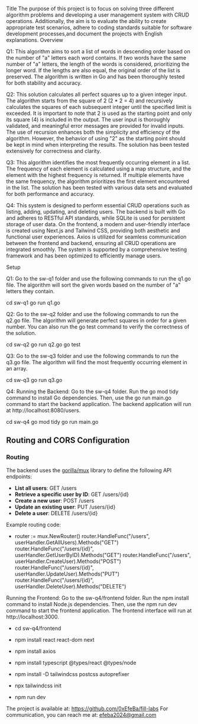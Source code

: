 Title
The purpose of this project is to focus on solving three different algorithm problems and developing a user management system with CRUD operations. 
Additionally, the aim is to evaluate the ability to create appropriate test scenarios, adhere to coding standards suitable for software development processes,and document the projects with English explanations.
Overview

Q1: 
This algorithm aims to sort a list of words in descending order based on the number of "a" letters each word contains. 
If two words have the same number of "a" letters, the length of the words is considered, prioritizing the longer word. 
If the lengths are also equal, the original order of the list is preserved. The algorithm is written in Go and has been thoroughly tested for both stability and accuracy.

Q2:
This solution calculates all perfect squares up to a given integer input. 
The algorithm starts from the square of 2 (2 * 2 = 4) and recursively calculates the squares of each subsequent integer until the specified limit is exceeded. 
It is important to note that 2 is used as the starting point and only its square (4) is included in the output. 
The user input is thoroughly validated, and meaningful error messages are provided for invalid inputs. 
The use of recursion enhances both the simplicity and efficiency of the algorithm. 
However, the behavior of using "2" as the starting point should be kept in mind when interpreting the results. The solution has been tested extensively for correctness and clarity.

Q3:
This algorithm identifies the most frequently occurring element in a list. 
The frequency of each element is calculated using a map structure, and the element with the highest frequency is returned. 
If multiple elements have the same frequency, the algorithm prioritizes the first element encountered in the list. 
The solution has been tested with various data sets and evaluated for both performance and accuracy.

Q4:
This system is designed to perform essential CRUD operations such as listing, adding, updating, and deleting users. 
The backend is built with Go and adheres to RESTful API standards, while SQLite is used for persistent storage of user data. 
On the frontend, a modern and user-friendly interface is created using Next.js and Tailwind CSS, providing both aesthetic and functional user experiences. 
Axios is utilized for seamless communication between the frontend and backend, ensuring all CRUD operations are integrated smoothly. 
The system is supported by a comprehensive testing framework and has been optimized to efficiently manage users.

Setup

Q1:
Go to the sw-q1 folder and use the following commands to run the q1.go file. 
The algorithm will sort the given words based on the number of "a" letters they contain.

cd sw-q1
go run q1.go

Q2:
Go to the sw-q2 folder and use the following commands to run the q2.go file. 
The algorithm will generate perfect squares in order for a given number. 
You can also run the go test command to verify the correctness of the solution.

cd sw-q2
go run q2.go
go test

Q3:
Go to the sw-q3 folder and use the following commands to run the q3.go file. 
The algorithm will find the most frequently occurring element in an array.

cd sw-q3
go run q3.go

Q4:
Running the Backend:
Go to the sw-q4 folder. Run the go mod tidy command to install Go dependencies. 
Then, use the go run main.go command to start the backend application. 
The backend application will run at http://localhost:8080/users.


cd sw-q4
go mod tidy
go run main.go

## Routing and CORS Configuration

### Routing
The backend uses the [gorilla/mux](https://github.com/gorilla/mux) library to define the following API endpoints:

- **List all users**: GET /users
- **Retrieve a specific user by ID**: GET /users/{id}
- **Create a new user**: POST /users
- **Update an existing user**: PUT /users/{id}
- **Delete a user**: DELETE /users/{id}

Example routing code:


- router := mux.NewRouter()
 router.HandleFunc("/users", userHandler.GetAllUsers).Methods("GET")
 router.HandleFunc("/users/{id}", userHandler.GetUserByID).Methods("GET")
 router.HandleFunc("/users", userHandler.CreateUser).Methods("POST")
 router.HandleFunc("/users/{id}", userHandler.UpdateUser).Methods("PUT")
 router.HandleFunc("/users/{id}", userHandler.DeleteUser).Methods("DELETE")


Running the Frontend:
Go to the sw-q4/frontend folder. Run the npm install command to install Node.js dependencies. 
Then, use the npm run dev command to start the frontend application. 
The frontend interface will run at http://localhost:3000.

- cd sw-q4/frontend
- npm install react react-dom next
- npm install axios
- npm install typescript @types/react @types/node
- npm install -D tailwindcss postcss autoprefixer
- npx tailwindcss init

- npm run dev



The project is available at: https://github.com/0xEfeBa/fill-labs
For communication, you can reach me at: efeba2024@gmail.com






